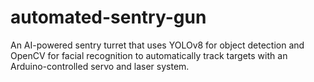 # automated-sentry-gun
An AI-powered sentry turret that uses YOLOv8 for object detection and OpenCV for facial recognition to automatically track targets with an Arduino-controlled servo and laser system.
